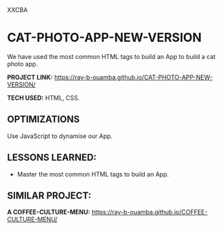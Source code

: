 XXCBA
# CAT-PHOTO-APP-NEW-VERSION
We have used the most common HTML tags to build an App to build a cat photo app. 

**PROJECT LINK:** https://ray-b-ouamba.github.io/CAT-PHOTO-APP-NEW-VERSION/

**TECH USED:** HTML, CSS.

## OPTIMIZATIONS
Use JavaScript to dynamise our App. 

## LESSONS LEARNED:
* Master the most common HTML tags to build an App.

## SIMILAR PROJECT:

**A COFFEE-CULTURE-MENU:** https://ray-b-ouamba.github.io/COFFEE-CULTURE-MENU/








